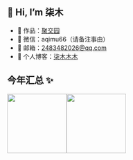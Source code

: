 
## 👋 Hi, I’m 柒木

- 🏡 作品：<a href="qimuu.icu" target="_blank">聚交园</a>
- 💬 微信：aqimu66（请备注事由）
- 📩 邮箱：2483482026@qq.com
- 📝 个人博客：<a href="https://www.cnblogs.com/qimu666" target="_blank">柒木木木</a>

## 今年汇总 ✨

<img align="" height="137px" src="https://github-readme-stats.vercel.app/api?username=qimu666&hide_title=true&hide_border=true&show_icons=true&include_all_commits=true&line_height=21&bg_color=0,EC6C6C,FFD479,FFFC79,73FA79&theme=graywhite&locale=cn" /><img align="" height="137px" src="https://github-readme-stats.vercel.app/api/top-langs/?username=qimu666&hide_title=true&hide_border=true&layout=compact&bg_color=0,73FA79,73FDFF,D783FF&theme=graywhite&locale=cn" />

